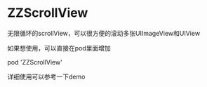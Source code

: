 # ZZScrollView
无限循环的scrollView，可以很方便的滚动多张UIImageView和UIView

如果想使用，可以直接在pod里面增加

pod 'ZZScrollView'

详细使用可以参考一下demo
